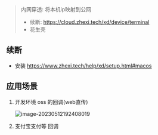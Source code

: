 > 内网穿透: 将本机ip映射到公网
>
> - 续断: https://cloud.zhexi.tech/xd/device/terminal
> - 花生壳

## 续断

- 安装 https://www.zhexi.tech/help/xd/setup.html#macos

## 应用场景

1. 开发环境 oss 的回调(web直传)

   ![image-20230512192408019](https://raw.githubusercontent.com/hellolib/pictures/main/Typora/pic-01/20230512192408.png)

2. 支付宝支付等 回调